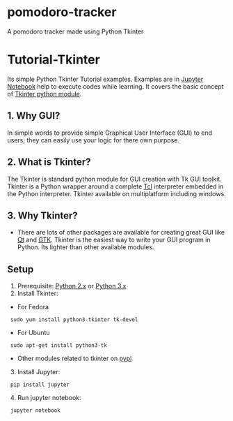 # pomodoro-tracker
A pomodoro tracker made using Python Tkinter

# Tutorial-Tkinter
Its simple Python Tkinter Tutorial examples. Examples are in [Jupyter Notebook](http://jupyter.org/index.html) help to execute codes while learning. It covers the basic concept of [Tkinter python module](https://docs.python.org/2/library/tkinter.html). 

## 1. Why GUI?
In simple words to provide simple Graphical User Interface (GUI) to end users; they can easily use your logic for there own purpose. 

## 2. What is Tkinter?
The Tkinter is standard python module for GUI creation with Tk GUI toolkit. Tkinter is a Python wrapper around a complete [Tcl](https://www.tcl.tk/software/tcltk/) interpreter embedded in the Python interpreter. Tkinter available on multiplatform including windows.

## 3. Why Tkinter?
- There are lots of other packages are available for creating great GUI  like [Qt](https://www.qt.io/) and [GTK](https://www.gtk.org/).  Tkinter is the easiest way to write your GUI program in Python. Its lighter than other available modules. 

## Setup
1. Prerequisite: [Python 2.x](https://www.python.org/downloads/) or [Python 3.x](https://www.python.org/downloads/)
2. Install Tkinter:

- For Fedora
```{r, engine='bash', count_lines}
 sudo yum install python3-tkinter tk-devel
```

- For Ubuntu
```{r, engine='bash', count_lines}
 sudo apt-get install python3-tk
```
- Other modules related to tkinter on [pypi](https://pypi.python.org/pypi?%3Aaction=search&term=tkinter)

3. Install Jupyter:
```{r, engine='python', count_lines}
 pip install jupyter
```

4. Run jupyter notebook:
```{r, engine='bash', count_lines}
 jupyter notebook
```
